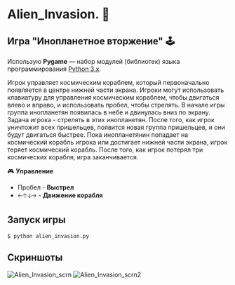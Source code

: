 # Alien_Invasion. :snake:
## Игра "Инопланетное вторжение" :joystick: 

Использую **Pygame** — набор модулей (библиотек) языка программирования [Python 3.x](https://github.com/bryanmacgo/Alien-Invasion?tab=readme-ov-file#:~:text=%F0%9F%94%A7%20Requeriments-,Python%203.x%20%2B,-Pygame).

Игрок управляет космическим кораблем, который первоначально появляется в центре нижней части экрана. Игроки могут использовать клавиатуру для управления космическим кораблем, чтобы двигаться влево и вправо, и использовать пробел, чтобы стрелять. В начале игры группа инопланетян появилась в небе и двинулась вниз по экрану. Задача игрока - стрелять в этих инопланетян. После того, как игрок уничтожит всех пришельцев, появится новая группа пришельцев, и они будут двигаться быстрее. Пока инопланетянин попадает на космический корабль игрока или достигает нижней части экрана, игрок теряет космический корабль. После того, как игрок потерял три космических корабля, игра заканчивается.

🎮 **Управление**
* Пробел  - **Выстрел**
* 🡠🡡🡣🡢 - **Движение корабля**

## Запуск игры
```
$ python alien_invasion.py
```

## Скриншоты
![Alien_Invasion_scrn](https://github.com/user-attachments/assets/7c7ad3a1-a1c8-4149-a5fd-ca5d80f86184)
![Alien_Invasion_scrn2](https://github.com/user-attachments/assets/f010a4f9-9b4b-41db-951a-7718786b524f)
